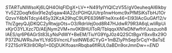 $START$uNIWsoKj6LQH4OIqFlDgX+LV++N491ylYlQlCzV55/gV0euheqAI6IkbyYv5Z2Doqfk6ix91e2q5qaw4IA2ZcPGHQUUtrp1nwHomc9xPfMSiKsTbHJ1OrQzvxY4bNTdcyi445y32KzA29hqC9UPE639MFheXnx46+El93lAcGuGAf12/vTh/ZgeyQJjDKQC2yRtwjpOts+O3/RdnVej0od8R47HJdwR79R3A6qLwIiRpUixKjrO3YLXzc7D/AEjNym2VM+nv0KBHUlToR/TblqqxXN1eDNfwfhYJuszuoh8IAES/qr6P6AGrSt83LyNsPdWY+BeEM/TiuYG9YgJ0z4Q2SCtBgxYBxvBx29OP37ZNJWRsJlwYLYdGSVncnLFsstNWEdCYyG+1mBZlyPhSep5rCqY+BaTsEF2Z1SoYR3lr8ORp1+0DjDUKlfoasnRbqba6flRUL0aBDn9orJmnDw==$END$